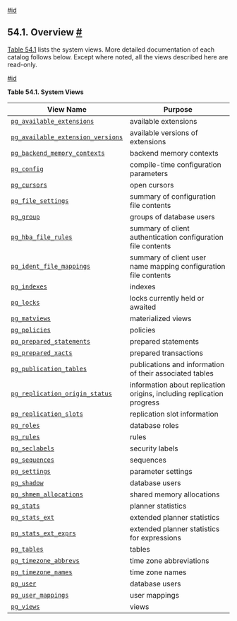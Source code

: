 [#id](#VIEWS-OVERVIEW)

## 54.1. Overview [#](#VIEWS-OVERVIEW)

[Table 54.1](views-overview#VIEW-TABLE) lists the system views. More detailed documentation of each catalog follows below. Except where noted, all the views described here are read-only.

[#id](#VIEW-TABLE)

**Table 54.1. System Views**

| View Name                                                                      | Purpose                                                               |
| ------------------------------------------------------------------------------ | --------------------------------------------------------------------- |
| [`pg_available_extensions`](view-pg-available-extensions)                 | available extensions                                                  |
| [`pg_available_extension_versions`](view-pg-available-extension-versions) | available versions of extensions                                      |
| [`pg_backend_memory_contexts`](view-pg-backend-memory-contexts)           | backend memory contexts                                               |
| [`pg_config`](view-pg-config)                                             | compile-time configuration parameters                                 |
| [`pg_cursors`](view-pg-cursors)                                           | open cursors                                                          |
| [`pg_file_settings`](view-pg-file-settings)                               | summary of configuration file contents                                |
| [`pg_group`](view-pg-group)                                               | groups of database users                                              |
| [`pg_hba_file_rules`](view-pg-hba-file-rules)                             | summary of client authentication configuration file contents          |
| [`pg_ident_file_mappings`](view-pg-ident-file-mappings)                   | summary of client user name mapping configuration file contents       |
| [`pg_indexes`](view-pg-indexes)                                           | indexes                                                               |
| [`pg_locks`](view-pg-locks)                                               | locks currently held or awaited                                       |
| [`pg_matviews`](view-pg-matviews)                                         | materialized views                                                    |
| [`pg_policies`](view-pg-policies)                                         | policies                                                              |
| [`pg_prepared_statements`](view-pg-prepared-statements)                   | prepared statements                                                   |
| [`pg_prepared_xacts`](view-pg-prepared-xacts)                             | prepared transactions                                                 |
| [`pg_publication_tables`](view-pg-publication-tables)                     | publications and information of their associated tables               |
| [`pg_replication_origin_status`](view-pg-replication-origin-status)       | information about replication origins, including replication progress |
| [`pg_replication_slots`](view-pg-replication-slots)                       | replication slot information                                          |
| [`pg_roles`](view-pg-roles)                                               | database roles                                                        |
| [`pg_rules`](view-pg-rules)                                               | rules                                                                 |
| [`pg_seclabels`](view-pg-seclabels)                                       | security labels                                                       |
| [`pg_sequences`](view-pg-sequences)                                       | sequences                                                             |
| [`pg_settings`](view-pg-settings)                                         | parameter settings                                                    |
| [`pg_shadow`](view-pg-shadow)                                             | database users                                                        |
| [`pg_shmem_allocations`](view-pg-shmem-allocations)                       | shared memory allocations                                             |
| [`pg_stats`](view-pg-stats)                                               | planner statistics                                                    |
| [`pg_stats_ext`](view-pg-stats-ext)                                       | extended planner statistics                                           |
| [`pg_stats_ext_exprs`](view-pg-stats-ext-exprs)                           | extended planner statistics for expressions                           |
| [`pg_tables`](view-pg-tables)                                             | tables                                                                |
| [`pg_timezone_abbrevs`](view-pg-timezone-abbrevs)                         | time zone abbreviations                                               |
| [`pg_timezone_names`](view-pg-timezone-names)                             | time zone names                                                       |
| [`pg_user`](view-pg-user)                                                 | database users                                                        |
| [`pg_user_mappings`](view-pg-user-mappings)                               | user mappings                                                         |
| [`pg_views`](view-pg-views)                                               | views                                                                 |
